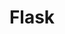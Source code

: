 ---
title: "Flask"
thumbnail: '/images/categories/Category-Flask.png'
rangeHaut: false
rangeBas: true
---